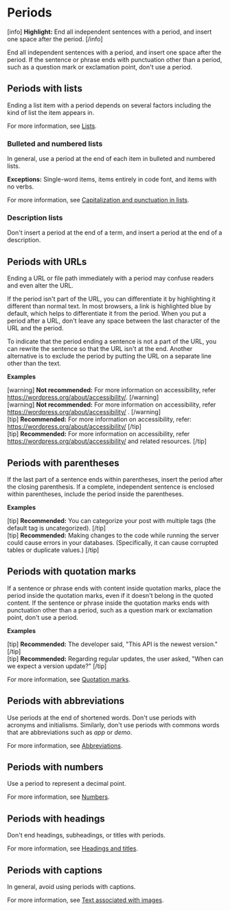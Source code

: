# Periods

[info] **Highlight:** End all independent sentences with a period, and insert one space after the period. [/info]

End all independent sentences with a period, and insert one space after the period. If the sentence or phrase ends with punctuation other than a period, such as a question mark or exclamation point, don't use a period.

## Periods with lists

Ending a list item with a period depends on several factors including the kind of list the item appears in.

For more information, see [Lists](https://make.wordpress.org/docs/style-guide/formatting/lists/).

### Bulleted and numbered lists

In general, use a period at the end of each item in bulleted and numbered lists.  

**Exceptions:** Single-word items, items entirely in code font, and items with no verbs.  

For more information, see [Capitalization and punctuation in lists](https://make.wordpress.org/docs/style-guide/formatting/lists/#capitalization-and-punctuation).

### Description lists

Don't insert a period at the end of a term, and insert a period at the end of a description.

## Periods with URLs

Ending a URL or file path immediately with a period may confuse readers and even alter the URL.

If the period isn't part of the URL, you can differentiate it by highlighting it different than normal text. In most browsers, a link is highlighted blue by default, which helps to differentiate it from the period. When you put a period after a URL, don't leave any space between the last character of the URL and the period.

To indicate that the period ending a sentence is not a part of the URL, you can rewrite the sentence so that the URL isn't at the end. Another alternative is to exclude the period by putting the URL on a separate line other than the text.

**Examples**  

[warning] **Not recommended:** For more information on accessibility, refer https://wordpress.org/about/accessibility/. [/warning]  
[warning] **Not recommended:** For more information on accessibility, refer https://wordpress.org/about/accessibility/ . [/warning]  
[tip] **Recommended:** For more information on accessibility, refer:
 https://wordpress.org/about/accessibility/ [/tip]  
[tip] **Recommended:** For more information on accessibility, refer https://wordpress.org/about/accessibility/ and related resources. [/tip]  

## Periods with parentheses

If the last part of a sentence ends within parentheses, insert the period after the closing parenthesis. If a complete, independent sentence is enclosed within parentheses, include the period inside the parentheses.

**Examples**  

[tip] **Recommended:** You can categorize your post with multiple tags (the default tag is uncategorized). [/tip]  
[tip] **Recommended:** Making changes to the code while running the server could cause errors in your databases. (Specifically, it can cause corrupted tables or duplicate values.) [/tip]  

## Periods with quotation marks

If a sentence or phrase ends with content inside quotation marks, place the period inside the quotation marks, even if it doesn't belong in the quoted content. If the sentence or phrase inside the quotation marks ends with punctuation other than a period, such as a question mark or exclamation point, don't use a period.

**Examples**  

[tip] **Recommended:** The developer said, "This API is the newest version." [/tip]  
[tip] **Recommended:** Regarding regular updates, the user asked, "When can we expect a version update?" [/tip]  

For more information, see [Quotation marks](https://make.wordpress.org/docs/style-guide/punctuation/quotation-marks/#quotation-marks-with-commas-and-periods).

## Periods with abbreviations

Use periods at the end of shortened words. Don't use periods with acronyms and initialisms. Similarly, don't use periods with commons words that are abbreviations such as *app* or *demo*.

For more information, see [Abbreviations](https://make.wordpress.org/docs/style-guide/language-grammar/abbreviations/#periods).

## Periods with numbers

Use a period to represent a decimal point.

For more information, see [Numbers](https://make.wordpress.org/docs/style-guide/formatting/numbers/#commas-and-decimal-points-in-numbers).

## Periods with headings

Don't end headings, subheadings, or titles with periods.

For more information, see [Headings and titles](https://make.wordpress.org/docs/style-guide/formatting/headings/#formatting-headings).

## Periods with captions

In general, avoid using periods with captions.

For more information, see [Text associated with images](https://make.wordpress.org/docs/style-guide/formatting/media/#text-associated-with-images).
